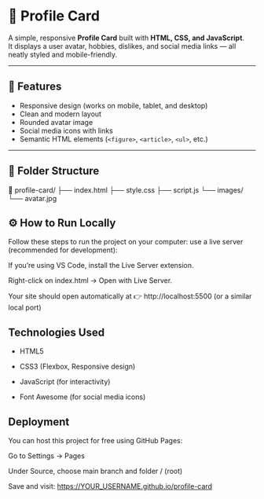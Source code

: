 # 🌟 Profile Card

A simple, responsive **Profile Card** built with **HTML, CSS, and JavaScript**.  
It displays a user avatar, hobbies, dislikes, and social media links — all neatly styled and mobile-friendly.

---

## 🚀 Features

- Responsive design (works on mobile, tablet, and desktop)
- Clean and modern layout
- Rounded avatar image
- Social media icons with links
- Semantic HTML elements (`<figure>`, `<article>`, `<ul>`, etc.)

---

## 🧩 Folder Structure

📂 profile-card/
├── index.html
├── style.css
├── script.js
└── images/
└── avatar.jpg

## ⚙️ How to Run Locally

Follow these steps to run the project on your computer:
use a live server (recommended for development):

If you’re using VS Code, install the Live Server extension.

Right-click on index.html → Open with Live Server.

Your site should open automatically at
👉 http://localhost:5500
(or a similar local port)

## Technologies Used

- HTML5

- CSS3 (Flexbox, Responsive design)

- JavaScript (for interactivity)

- Font Awesome (for social media icons)

## Deployment

You can host this project for free using GitHub Pages:

Go to Settings → Pages

Under Source, choose main branch and folder / (root)

Save and visit:
https://YOUR_USERNAME.github.io/profile-card
